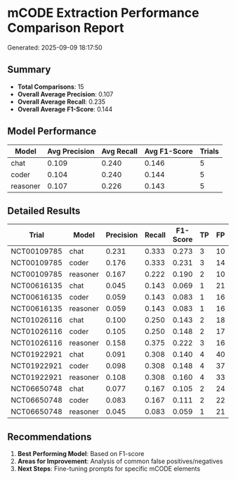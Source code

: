 # mCODE Extraction Performance Comparison Report

Generated: 2025-09-09 18:17:50

## Summary

- **Total Comparisons**: 15
- **Overall Average Precision**: 0.107
- **Overall Average Recall**: 0.235
- **Overall Average F1-Score**: 0.144

## Model Performance

| Model | Avg Precision | Avg Recall | Avg F1-Score | Trials |
|-------|---------------|------------|--------------|--------|
| chat | 0.109 | 0.240 | 0.146 | 5 |
| coder | 0.104 | 0.240 | 0.144 | 5 |
| reasoner | 0.107 | 0.226 | 0.143 | 5 |

## Detailed Results

| Trial | Model | Precision | Recall | F1-Score | TP | FP | FN |
|-------|-------|-----------|--------|----------|----|----|----|
| NCT00109785 | chat | 0.231 | 0.333 | 0.273 | 3 | 10 | 6 |
| NCT00109785 | coder | 0.176 | 0.333 | 0.231 | 3 | 14 | 6 |
| NCT00109785 | reasoner | 0.167 | 0.222 | 0.190 | 2 | 10 | 7 |
| NCT00616135 | chat | 0.045 | 0.143 | 0.069 | 1 | 21 | 6 |
| NCT00616135 | coder | 0.059 | 0.143 | 0.083 | 1 | 16 | 6 |
| NCT00616135 | reasoner | 0.059 | 0.143 | 0.083 | 1 | 16 | 6 |
| NCT01026116 | chat | 0.100 | 0.250 | 0.143 | 2 | 18 | 6 |
| NCT01026116 | coder | 0.105 | 0.250 | 0.148 | 2 | 17 | 6 |
| NCT01026116 | reasoner | 0.158 | 0.375 | 0.222 | 3 | 16 | 5 |
| NCT01922921 | chat | 0.091 | 0.308 | 0.140 | 4 | 40 | 9 |
| NCT01922921 | coder | 0.098 | 0.308 | 0.148 | 4 | 37 | 9 |
| NCT01922921 | reasoner | 0.108 | 0.308 | 0.160 | 4 | 33 | 9 |
| NCT06650748 | chat | 0.077 | 0.167 | 0.105 | 2 | 24 | 10 |
| NCT06650748 | coder | 0.083 | 0.167 | 0.111 | 2 | 22 | 10 |
| NCT06650748 | reasoner | 0.045 | 0.083 | 0.059 | 1 | 21 | 11 |

## Recommendations

1. **Best Performing Model**: Based on F1-score
2. **Areas for Improvement**: Analysis of common false positives/negatives
3. **Next Steps**: Fine-tuning prompts for specific mCODE elements
